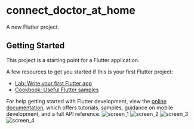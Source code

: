 # connect_doctor_at_home

A new Flutter project.

## Getting Started

This project is a starting point for a Flutter application.

A few resources to get you started if this is your first Flutter project:

- [Lab: Write your first Flutter app](https://docs.flutter.dev/get-started/codelab)
- [Cookbook: Useful Flutter samples](https://docs.flutter.dev/cookbook)

For help getting started with Flutter development, view the
[online documentation](https://docs.flutter.dev/), which offers tutorials,
samples, guidance on mobile development, and a full API reference.
![screen_1](<img src = "https://github.com/SaurabhJais26/Connect-Doctor_at_Home/assets/86867938/4f52a6f0-5cbb-45fe-8972-3d028af074fa" width="200">)
![screen_2](https://github.com/SaurabhJais26/Connect-Doctor_at_Home/assets/86867938/51281f0b-e756-49f3-a25f-0092c1ee6392)
![screen_3](https://github.com/SaurabhJais26/Connect-Doctor_at_Home/assets/86867938/c4a4a888-4a8f-4079-8b90-abf5610b1ca7)
![screen_4](https://github.com/SaurabhJais26/Connect-Doctor_at_Home/assets/86867938/6e102162-e9de-4c9e-b397-461a6828184a)
